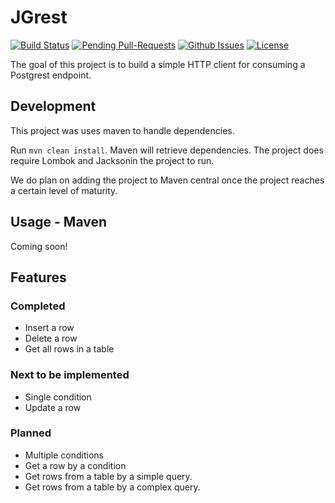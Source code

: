 # JGrest

[![Build Status](https://travis-ci.org/team142/jgrest.svg?branch=master)](https://travis-ci.org/team142/jgrest)
[![Pending Pull-Requests](http://githubbadges.herokuapp.com/team142/jgrest/pulls.svg?style=flat)](https://github.com/azagniotov/stubby4j/pulls)
[![Github Issues](http://githubbadges.herokuapp.com/team142/jgrest/issues.svg?style=flat)](https://github.com/azagniotov/stubby4j/issues)
[![License](http://img.shields.io/:license-mit-blue.svg?style=flat)](http://badges.mit-license.org)


The goal of this project is to build a simple HTTP client for consuming a Postgrest endpoint. 


## Development

This project was uses maven to handle dependencies.

Run `mvn clean install`. Maven will retrieve dependencies. The project does require Lombok and Jacksonin the project to run. 

We do plan on adding the project to Maven central once the project reaches a certain level of maturity.

## Usage - Maven

Coming soon!

## Features


### Completed

- Insert a row
- Delete a row
- Get all rows in a table

### Next to be implemented

- Single condition
- Update a row


### Planned

- Multiple conditions
- Get a row by a condition
- Get rows from a table by a simple query.
- Get rows from a table by a complex query.
